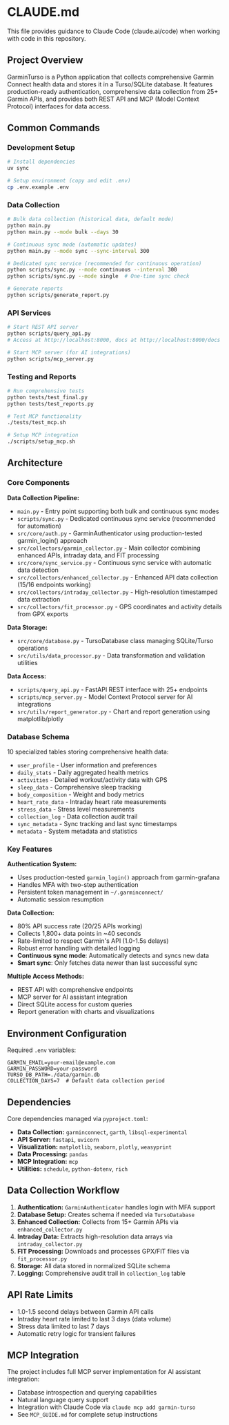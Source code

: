 # CLAUDE.md

This file provides guidance to Claude Code (claude.ai/code) when working with code in this repository.

## Project Overview

GarminTurso is a Python application that collects comprehensive Garmin Connect health data and stores it in a Turso/SQLite database. It features production-ready authentication, comprehensive data collection from 25+ Garmin APIs, and provides both REST API and MCP (Model Context Protocol) interfaces for data access.

## Common Commands

### Development Setup
```bash
# Install dependencies
uv sync

# Setup environment (copy and edit .env)
cp .env.example .env
```

### Data Collection
```bash
# Bulk data collection (historical data, default mode)
python main.py
python main.py --mode bulk --days 30

# Continuous sync mode (automatic updates)
python main.py --mode sync --sync-interval 300

# Dedicated sync service (recommended for continuous operation)
python scripts/sync.py --mode continuous --interval 300
python scripts/sync.py --mode single  # One-time sync check

# Generate reports
python scripts/generate_report.py
```

### API Services
```bash
# Start REST API server
python scripts/query_api.py
# Access at http://localhost:8000, docs at http://localhost:8000/docs

# Start MCP server (for AI integrations)
python scripts/mcp_server.py
```

### Testing and Reports
```bash
# Run comprehensive tests
python tests/test_final.py
python tests/test_reports.py

# Test MCP functionality
./tests/test_mcp.sh

# Setup MCP integration
./scripts/setup_mcp.sh
```

## Architecture

### Core Components

**Data Collection Pipeline:**
- `main.py` - Entry point supporting both bulk and continuous sync modes
- `scripts/sync.py` - Dedicated continuous sync service (recommended for automation)
- `src/core/auth.py` - GarminAuthenticator using production-tested garmin_login() approach
- `src/collectors/garmin_collector.py` - Main collector combining enhanced APIs, intraday data, and FIT processing
- `src/core/sync_service.py` - Continuous sync service with automatic data detection
- `src/collectors/enhanced_collector.py` - Enhanced API data collection (15/16 endpoints working)
- `src/collectors/intraday_collector.py` - High-resolution timestamped data extraction
- `src/collectors/fit_processor.py` - GPS coordinates and activity details from GPX exports

**Data Storage:**
- `src/core/database.py` - TursoDatabase class managing SQLite/Turso operations
- `src/utils/data_processor.py` - Data transformation and validation utilities

**Data Access:**
- `scripts/query_api.py` - FastAPI REST interface with 25+ endpoints
- `scripts/mcp_server.py` - Model Context Protocol server for AI integrations
- `src/utils/report_generator.py` - Chart and report generation using matplotlib/plotly

### Database Schema
10 specialized tables storing comprehensive health data:
- `user_profile` - User information and preferences
- `daily_stats` - Daily aggregated health metrics
- `activities` - Detailed workout/activity data with GPS
- `sleep_data` - Comprehensive sleep tracking
- `body_composition` - Weight and body metrics
- `heart_rate_data` - Intraday heart rate measurements
- `stress_data` - Stress level measurements
- `collection_log` - Data collection audit trail
- `sync_metadata` - Sync tracking and last sync timestamps
- `metadata` - System metadata and statistics

### Key Features

**Authentication System:**
- Uses production-tested `garmin_login()` approach from garmin-grafana
- Handles MFA with two-step authentication
- Persistent token management in `~/.garminconnect/`
- Automatic session resumption

**Data Collection:**
- 80% API success rate (20/25 APIs working)
- Collects 1,800+ data points in ~40 seconds
- Rate-limited to respect Garmin's API (1.0-1.5s delays)
- Robust error handling with detailed logging
- **Continuous sync mode**: Automatically detects and syncs new data
- **Smart sync**: Only fetches data newer than last successful sync

**Multiple Access Methods:**
- REST API with comprehensive endpoints
- MCP server for AI assistant integration
- Direct SQLite access for custom queries
- Report generation with charts and visualizations

## Environment Configuration

Required `.env` variables:
```env
GARMIN_EMAIL=your-email@example.com
GARMIN_PASSWORD=your-password
TURSO_DB_PATH=./data/garmin.db
COLLECTION_DAYS=7  # Default data collection period
```

## Dependencies

Core dependencies managed via `pyproject.toml`:
- **Data Collection:** `garminconnect`, `garth`, `libsql-experimental`
- **API Server:** `fastapi`, `uvicorn`
- **Visualization:** `matplotlib`, `seaborn`, `plotly`, `weasyprint`
- **Data Processing:** `pandas`
- **MCP Integration:** `mcp`
- **Utilities:** `schedule`, `python-dotenv`, `rich`

## Data Collection Workflow

1. **Authentication:** `GarminAuthenticator` handles login with MFA support
2. **Database Setup:** Creates schema if needed via `TursoDatabase`
3. **Enhanced Collection:** Collects from 15+ Garmin APIs via `enhanced_collector.py`
4. **Intraday Data:** Extracts high-resolution data arrays via `intraday_collector.py`
5. **FIT Processing:** Downloads and processes GPX/FIT files via `fit_processor.py`
6. **Storage:** All data stored in normalized SQLite schema
7. **Logging:** Comprehensive audit trail in `collection_log` table

## API Rate Limits

- 1.0-1.5 second delays between Garmin API calls
- Intraday heart rate limited to last 3 days (data volume)
- Stress data limited to last 7 days
- Automatic retry logic for transient failures

## MCP Integration

The project includes full MCP server implementation for AI assistant integration:
- Database introspection and querying capabilities
- Natural language query support
- Integration with Claude Code via `claude mcp add garmin-turso`
- See `MCP_GUIDE.md` for complete setup instructions